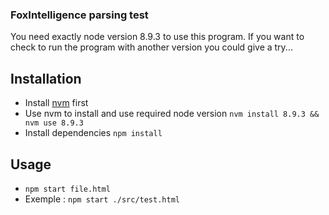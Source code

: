 ### FoxIntelligence parsing test

You need exactly node version 8.9.3 to use this program.
If you want to check to run the program with another version you could give a try...

## Installation

- Install [nvm](https://github.com/creationix/nvm/) first
- Use nvm to install and use required node version `nvm install 8.9.3 && nvm use 8.9.3`
- Install dependencies `npm install`

## Usage

- `npm start file.html`
- Exemple : `npm start ./src/test.html`
